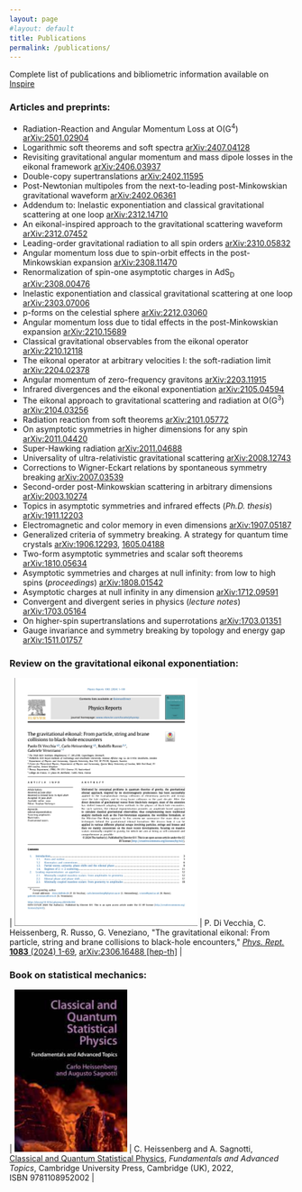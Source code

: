 ```yaml
---
layout: page
#layout: default
title: Publications
permalink: /publications/
---
```



Complete list of publications and bibliometric information available on [Inspire](https://inspirehep.net/authors/1680255)

### Articles and preprints:
- Radiation-Reaction and Angular Momentum Loss at O(G<sup>4</sup>) [arXiv:2501.02904](https://arxiv.org/abs/2501.02904)
- Logarithmic soft theorems and soft spectra [arXiv:2407.04128](https://arxiv.org/abs/2407.04128)
- Revisiting gravitational angular momentum and mass dipole losses in the eikonal framework [arXiv:2406.03937](https://arxiv.org/abs/2406.03937)
- Double-copy supertranslations [arXiv:2402.11595](https://arxiv.org/abs/2402.11595)
- Post-Newtonian multipoles from the next-to-leading post-Minkowskian gravitational waveform [arXiv:2402.06361](https://arxiv.org/abs/2402.06361)
- Addendum to: Inelastic exponentiation and classical gravitational scattering at one loop [arXiv:2312.14710](https://arxiv.org/abs/2312.14710)
- An eikonal-inspired approach to the gravitational scattering waveform [arXiv:2312.07452](https://arxiv.org/abs/2312.07452)
- Leading-order gravitational radiation to all spin orders [arXiv:2310.05832](https://arxiv.org/abs/2310.05832)
- Angular momentum loss due to spin-orbit effects in the post-Minkowskian expansion [arXiv:2308.11470](https://arxiv.org/abs/2308.11470)
- Renormalization of spin-one asymptotic charges in AdS<sub>D</sub>​ [arXiv:2308.00476](https://arxiv.org/abs/2308.00476)
- Inelastic exponentiation and classical gravitational scattering at one loop [arXiv:2303.07006](https://arxiv.org/abs/2303.07006)
- p-forms on the celestial sphere [arXiv:2212.03060](https://arxiv.org/abs/2212.03060)
- Angular momentum loss due to tidal effects in the post-Minkowskian expansion [arXiv:2210.15689](https://arxiv.org/abs/2210.15689)
- Classical gravitational observables from the eikonal operator [arXiv:2210.12118](https://arxiv.org/abs/2210.12118)
- The eikonal operator at arbitrary velocities I: the soft-radiation limit [arXiv:2204.02378](https://arxiv.org/abs/2204.02378)
- Angular momentum of zero-frequency gravitons [arXiv:2203.11915](https://arxiv.org/abs/2203.11915)
- Infrared divergences and the eikonal exponentiation [arXiv:2105.04594](https://arxiv.org/abs/2105.04594)
- The eikonal approach to gravitational scattering and radiation at O(G<sup>3</sup>) [arXiv:2104.03256](https://arxiv.org/abs/2104.03256)
- Radiation reaction from soft theorems [arXiv:2101.05772](https://arxiv.org/abs/2101.05772)
- On asymptotic symmetries in higher dimensions for any spin [arXiv:2011.04420](https://arxiv.org/abs/2011.04420)
- Super-Hawking radiation [arXiv:2011.04688](https://arxiv.org/abs/2011.04688)
- Universality of ultra-relativistic gravitational scattering [arXiv:2008.12743](https://arxiv.org/abs/2008.12743)
- Corrections to Wigner-Eckart relations by spontaneous symmetry breaking [arXiv:2007.03539](https://arxiv.org/abs/2007.03539)
- Second-order post-Minkowskian scattering in arbitrary dimensions [arXiv:2003.10274](https://arxiv.org/abs/2003.10274)
- Topics in asymptotic symmetries and infrared effects (*Ph.D. thesis*) [arXiv:1911.12203](https://arxiv.org/abs/1911.12203)
- Electromagnetic and color memory in even dimensions [arXiv:1907.05187](https://arxiv.org/abs/1907.05187)
- Generalized criteria of symmetry breaking. A strategy for quantum time crystals [arXiv:1906.12293](https://arxiv.org/abs/1906.12293), [1605.04188](https://arxiv.org/abs/1605.04188)
- Two-form asymptotic symmetries and scalar soft theorems [arXiv:1810.05634](https://arxiv.org/abs/1810.05634)
- Asymptotic symmetries and charges at null infinity: from low to high spins (*proceedings*) [arXiv:1808.01542](https://arxiv.org/abs/1808.01542)
- Asymptotic charges at null infinity in any dimension [arXiv:1712.09591](https://arxiv.org/abs/1712.09591)
- Convergent and divergent series in physics (*lecture notes*) [arXiv:1703.05164](https://arxiv.org/abs/1703.05164)
- On higher-spin supertranslations and superrotations [arXiv:1703.01351](https://arxiv.org/abs/1703.01351)
- Gauge invariance and symmetry breaking by topology and energy gap [arXiv:1511.01757](https://arxiv.org/abs/1511.01757)


### Review on the gravitational eikonal exponentiation:

| <img src="/assets/figures/physrept.png" width="325"> | P. Di Vecchia, C. Heissenberg, R. Russo, G. Veneziano, "The gravitational eikonal: From particle, string and brane collisions to black-hole encounters," [*Phys. Rept.* **1083** (2024) 1-69](https://doi.org/10.1016/j.physrep.2024.06.002), [arXiv:2306.16488 [hep-th]](https://arxiv.org/abs/2306.16488)  |

### Book on statistical mechanics:

| <img src="/assets/figures/book.jpeg" width="200"> | C. Heissenberg and A. Sagnotti, <br> [Classical and Quantum Statistical Physics](http://dx.doi.org/10.1017/9781108952002),  *Fundamentals and Advanced Topics*, Cambridge University Press, Cambridge (UK), 2022, <br> ISBN 9781108952002 |

